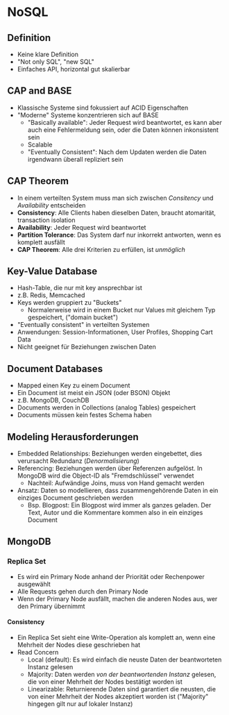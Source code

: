 # NoSQL
## Definition
- Keine klare Definition
- "Not only SQL", "new SQL"
- Einfaches API, horizontal gut skalierbar

## CAP and BASE
- Klassische Systeme sind fokussiert auf ACID Eigenschaften
- "Moderne" Systeme konzentrieren sich auf BASE
    - "Basically available": Jeder Request wird beantwortet, es kann aber auch eine Fehlermeldung sein, oder die Daten können inkonsistent sein
    - Scalable
    - "Eventually Consistent": Nach dem Updaten werden die Daten irgendwann überall repliziert sein

## CAP Theorem
- In einem verteilten System muss man sich zwischen *Consitency* und *Availability* entscheiden
- **Consistency**: Alle Clients haben dieselben Daten, braucht atomarität, transaction isolation
- **Availability**: Jeder Request wird beantwortet
- **Partition Tolerance**: Das System darf nur inkorrekt antworten, wenn es komplett ausfällt
- **CAP Theorem**: Alle drei Kriterien zu erfüllen, ist *unmöglich*

## Key-Value Database
- Hash-Table, die nur mit key ansprechbar ist
- z.B. Redis, Memcached
- Keys werden gruppiert zu "Buckets"
    - Normalerweise wird in einem Bucket nur Values mit gleichem Typ gespeichert, ("domain bucket")
- "Eventually consistent" in verteilten Systemen
- Anwendungen: Session-Informationen, User Profiles, Shopping Cart Data
- Nicht geeignet für Beziehungen zwischen Daten

## Document Databases
- Mapped einen Key zu einem Document
- Ein Document ist meist ein JSON (oder BSON) Objekt
- z.B. MongoDB, CouchDB
- Documents werden in Collections (analog Tables) gespeichert
- Documents müssen kein festes Schema haben

## Modeling Herausforderungen
- Embedded Relationships: Beziehungen werden eingebettet, dies verursacht Redundanz (*Denormalisierung*)
- Referencing: Beziehungen werden über Referenzen aufgelöst. In MongoDB wird die Object-ID als "Fremdschlüssel" verwendet
    - Nachteil: Aufwändige Joins, muss von Hand gemacht werden
- Ansatz: Daten so modellieren, dass zusammengehörende Daten in ein einziges Document geschrieben werden
    - Bsp. Blogpost: Ein Blogpost wird immer als ganzes geladen. Der Text, Autor und die Kommentare kommen also in ein einziges Document

## MongoDB
### Replica Set
- Es wird ein Primary Node anhand der Priorität oder Rechenpower ausgewählt
- Alle Requests gehen durch den Primary Node
- Wenn der Primary Node ausfällt, machen die anderen Nodes aus, wer den Primary übernimmt

#### Consistency
- Ein Replica Set sieht eine Write-Operation als komplett an, wenn eine Mehrheit der Nodes diese geschrieben hat
- Read Concern
    - Local (default): Es wird einfach die neuste Daten der beantworteten Instanz gelesen
    - Majority: Daten werden *von der beantwortenden Instanz* gelesen, die von einer Mehrheit der Nodes bestätigt worden ist
    - Linearizable: Returnierende Daten sind garantiert die neusten, die von einer Mehrheit der Nodes akzeptiert worden ist ("Majority" hingegen gilt nur auf lokaler Instanz)
